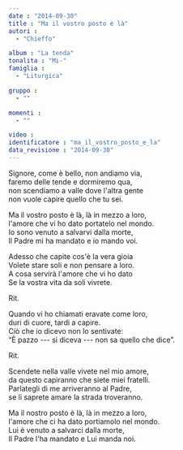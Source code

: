 ```yaml
---
date : "2014-09-30"
title : "Ma il vostro posto è là"
autori : 
  - "Chieffo"

album : "La tenda"
tonalita : "Mi-"
famiglia : 
  - "Liturgica"

gruppo : 
  - ""

momenti : 
  - ""

video : 
identificatore : "ma_il_vostro_posto_e_la"
data_revisione : "2014-09-30"
---
```

  
  
Signore, come è bello, non andiamo via,  
faremo delle tende e dormiremo qua,  
non scendiamo a valle dove l'altra gente  
non vuole capire quello che tu sei.  
  
  
Ma il vostro posto è là, là in mezzo a loro,  
l'amore che vi ho dato portatelo nel mondo.  
Io sono venuto a salvarvi dalla morte,  
Il Padre mi ha mandato e io mando voi.  
  
  
Adesso che capite cos'è la vera gioia  
Volete stare soli e non pensare a loro.  
A cosa servirà l'amore che vi ho dato  
Se la vostra vita da soli vivrete.  
  
  
Rit.   
  
  
Quando vi ho chiamati eravate come loro,  
duri di cuore, tardi a capire.  
Ciò che io dicevo non lo sentivate:  
“È pazzo --- si diceva --- non sa quello che dice”.  
  
  
Rit.   
  
  
Scendete nella valle vivete nel mio amore,  
da questo capiranno che siete miei fratelli.  
Parlategli di me arriveranno al Padre,  
se li saprete amare la strada troveranno.  
  
  
Ma il nostro posto è là, là in mezzo a loro,  
l'amore che ci ha dato portiamolo nel mondo.  
Lui è venuto a salvarci dalla morte,  
Il Padre l'ha mandato e Lui manda noi.  
  
